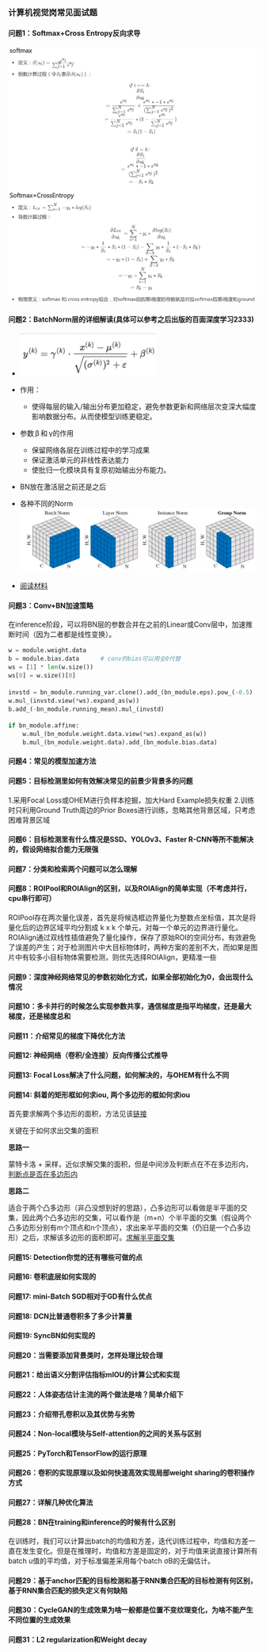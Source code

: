 ### 计算机视觉岗常见面试题

#### 问题1：Softmax+Cross Entropy反向求导
![CE](./img/ce.png)

#### 问题2：BatchNorm层的详细解读(具体可以参考之后出版的百面深度学习2333)
  + ![BatchNorm](./img/151566545899_.pic.jpg)
  + 作用：
    - 使得每层的输入/输出分布更加稳定，避免参数更新和网络层次变深大幅度影响数据分布。从而使模型训练更稳定。
  + 参数 β 和 γ的作用
    + 保留网络各层在训练过程中的学习成果
    + 保证激活单元的非线性表达能力 
    + 使批归一化模块具有复原初始输出分布能力。

  + BN放在激活层之前还是之后 
  + 各种不同的Norm![各种不同的Norm](./img/171566546190_.pic_hd.jpg)
  + [阅读材料](https://zhuanlan.zhihu.com/p/33173246)


#### 问题3：Conv+BN加速策略
在inference阶段，可以将BN层的参数合并在之前的Linear或Conv层中，加速推断时间（因为二者都是线性变换）。
```python
w = module.weight.data
b = module.bias.data      # conv的bias可以用全0代替
ws = [1] * len(w.size())
ws[0] = w.size()[0]

invstd = bn_module.running_var.clone().add_(bn_module.eps).pow_(-0.5)
w.mul_(invstd.view(*ws).expand_as(w))
b.add_(-bn_module.running_mean).mul_(invstd)

if bn_module.affine:
    w.mul_(bn_module.weight.data.view(*ws).expand_as(w))
    b.mul_(bn_module.weight.data).add_(bn_module.bias.data)

```

#### 问题4：常见的模型加速方法

#### 问题5：目标检测里如何有效解决常见的前景少背景多的问题
1.采用Focal Loss或OHEM进行负样本挖掘，加大Hard Example损失权重
2.训练时只利用Ground Truth周边的Prior Boxes进行训练，忽略其他背景区域，只考虑困难背景区域

#### 问题6：目标检测里有什么情况是SSD、YOLOv3、Faster R-CNN等所不能解决的，假设网络拟合能力无限强

#### 问题7：分类和检索两个问题可以怎么理解

#### 问题8：ROIPool和ROIAlign的区别，以及ROIAlign的简单实现（不考虑并行，cpu串行即可）
ROIPool存在两次量化误差，首先是将候选框边界量化为整数点坐标值，其次是将量化后的边界区域平均分割成 k x k 个单元，对每一个单元的边界进行量化。ROIAlign通过双线性插值避免了量化操作，保存了原始ROI的空间分布，有效避免了误差的产生；对于检测图片中大目标物体时，两种方案的差别不大，而如果是图片中有较多小目标物体需要检测，则优先选择ROIAlign，更精准一些

#### 问题9：深度神经网络常见的参数初始化方式，如果全部初始化为0，会出现什么情况

#### 问题10：多卡并行的时候怎么实现参数共享，通信梯度是指平均梯度，还是最大梯度，还是梯度总和

#### 问题11：介绍常见的梯度下降优化方法

#### 问题12: 神经网络（卷积/全连接）反向传播公式推导

#### 问题13: Focal Loss解决了什么问题，如何解决的，与OHEM有什么不同

#### 问题14: 斜着的矩形框如何求iou, 两个多边形的框如何求iou
首先要求解两个多边形的面积，方法见该[链接](https://www.shuxuele.com/geometry/area-irregular-polygons.html)

关键在于如何求出交集的面积

**思路一**

蒙特卡洛 + 采样，近似求解交集的面积，但是中间涉及判断点在不在多边形内，[判断点是否在多边形内](https://www.jianshu.com/p/ba03c600a557)

**思路二**

适合于两个凸多边形（非凸没想到好的思路），凸多边形可以看做是半平面的交集，因此两个凸多边形的交集，可以看作是（m+n）个半平面的交集（假设两个凸多边形分别有m个顶点和n个顶点），求出来半平面的交集（仍旧是一个凸多边形）之后，求解该多边形的面积即可。[求解半平面交集](https://www.cnblogs.com/Harry-bh/p/9998850.html)

#### 问题15: Detection你觉的还有哪些可做的点

#### 问题16: 卷积底层如何实现的

#### 问题17: mini-Batch SGD相对于GD有什么优点

#### 问题18: DCN比普通卷积多了多少计算量

#### 问题19: SyncBN如何实现的

#### 问题20：当需要添加背景类时，怎样处理比较合理

#### 问题21：给出语义分割评估指标mIOU的计算公式和实现

#### 问题22：人体姿态估计主流的两个做法是啥？简单介绍下

#### 问题23：介绍带孔卷积以及其优势与劣势

#### 问题24：Non-local模块与Self-attention的之间的关系与区别

#### 问题25：PyTorch和TensorFlow的运行原理

#### 问题26：卷积的实现原理以及如何快速高效实现局部weight sharing的卷积操作方式

#### 问题27：详解几种优化算法

#### 问题28：BN在training和inference的时候有什么区别
在训练时，我们可以计算出batch的均值和方差，迭代训练过程中，均值和方差一直在发生变化。但是在推理时，均值和方差是固定的，对于均值来说直接计算所有batch u值的平均值，对于标准偏差采用每个batch σB的无偏估计。

#### 问题29：基于anchor匹配的目标检测和基于RNN集合匹配的目标检测有何区别，基于RNN集合匹配的损失定义有何缺陷

#### 问题30：CycleGAN的生成效果为啥一般都是位置不变纹理变化，为啥不能产生不同位置的生成效果

#### 问题31：L2 regularization和Weight decay

